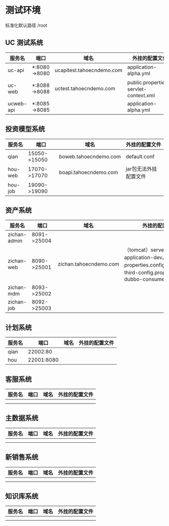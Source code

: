 # 测试环境

标准化默认路径 /root

## UC 测试系统

| 服务名    | 端口         | 域名                      | 外挂的配置文件                         |
| --------- | ------------ | ------------------------- | -------------------------------------- |
| uc-api    | *:8080->8080 | ucapitest.tahoecndemo.com | application-alpha.yml                  |
| uc-web    | *:8088->8088 | uctest.tahoecndemo.com    | public.properties，servlet-context.xml |
| ucweb-api | *:8085->8085 |                           | application-alpha.yml                  |

## 投资模型系统

| 服务名  | 端口         | 域名                  | 外挂的配置文件        |
| ------- | ------------ | --------------------- | --------------------- |
| qian    | 15050->15050 | boweb.tahoecndemo.com | default.conf          |
| hou-web | 17070->17070 | boapi.tahoecndemo.com | jar包无法外挂配置文件 |
| hou-job | 19090->19090 |                       |                       |

## 资产系统

| 服务名       | 端口        | 域名                   | 外挂的配置文件                                               | 日志文件（宿主机路径）                                 |
| ------------ | ----------- | ---------------------- | ------------------------------------------------------------ | ------------------------------------------------------ |
| zichan-admin | 8091->25004 |                        |                                                              | /root/scripts/zichan/zichan-admin/logs/info.log        |
| zichan-web   | 8090->25001 | zichan.tahoecndemo.com | （tomcat）server.xml。（app）application-dev。properties.config.properties。third-config.properties。dubbo-consumer.xml | /root/scripts/zichan/zichan-web/logs/info.log          |
| zichan-mdm   | 8093->25002 |                        |                                                              | /root/scripts/zichan/zichan-mdm/logs/info.log          |
| zichan-job   | 8092->25003 |                        |                                                              | /root/scripts/zichan/zichan-job/logs/app-logs/info.log |

## 计划系统

| 服务名 | 端口       | 域名 | 外挂的配置文件 |
| ------ | ---------- | ---- | -------------- |
| qian   | 22002:80   |      |                |
| hou    | 22001:8080 |      |                |

## 客服系统

| 服务名 | 端口 | 域名 | 外挂的配置文件 |
| ------ | ---- | ---- | -------------- |
|        |      |      |                |
|        |      |      |                |

## 主数据系统

| 服务名 | 端口 | 域名 | 外挂的配置文件 |
| ------ | ---- | ---- | -------------- |
|        |      |      |                |
|        |      |      |                |

## 新销售系统

| 服务名 | 端口 | 域名 | 外挂的配置文件 |
| ------ | ---- | ---- | -------------- |
|        |      |      |                |
|        |      |      |                |

## 知识库系统

| 服务名 | 端口 | 域名 | 外挂的配置文件 |
| ------ | ---- | ---- | -------------- |
|        |      |      |                |
|        |      |      |                |


